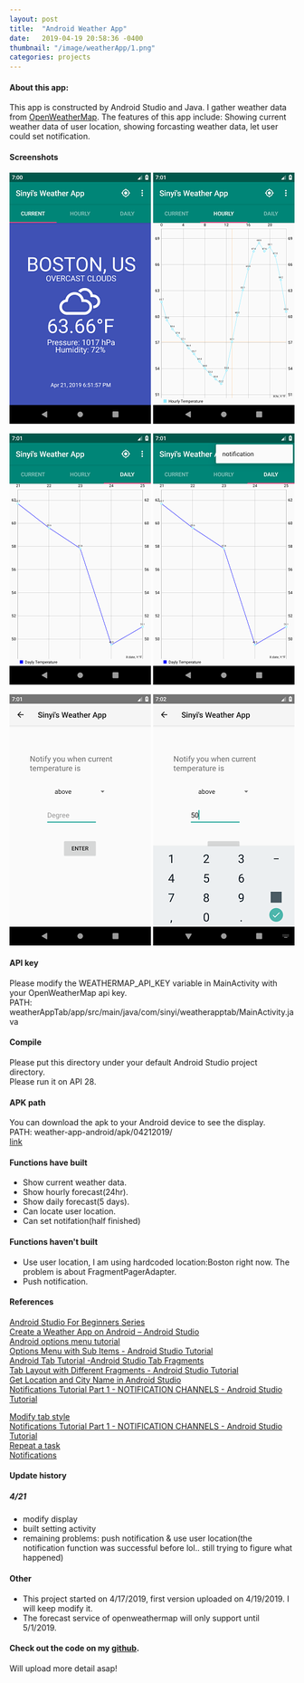 ```yaml
---
layout: post
title:  "Android Weather App"
date:   2019-04-19 20:58:36 -0400
thumbnail: "/image/weatherApp/1.png"
categories: projects
---
```



#### About this app:
This app is constructed by Android Studio and Java. I gather weather data from [OpenWeatherMap](https://openweathermap.org/). The features of this app include: Showing current weather data of user location, showing forcasting weather data, let user could set notification.
 
#### Screenshots
![](/image/weatherApp/1.png) ![](/image/weatherApp/2.png)  

![](/image/weatherApp/3.png) ![](/image/weatherApp/4.png)  

![](/image/weatherApp/5.png) ![](/image/weatherApp/6.png)   


#### API key
Please modify the WEATHERMAP_API_KEY variable in MainActivity with your OpenWeatherMap api key.    
PATH: weatherAppTab/app/src/main/java/com/sinyi/weatherapptab/MainActivity.java  

#### Compile
Please put this directory under your default Android Studio project directory.  
Please run it on API 28.

#### APK path
You can download the apk to your Android device to see the display.   
PATH: weather-app-android/apk/04212019/  
[link](https://github.com/Sinyii/weather-app-android/tree/master/apk/04212019)

#### Functions have built
- Show current weather data.
- Show hourly forecast(24hr).
- Show daily forecast(5 days).
- Can locate user location.
- Can set notifation(half finished)

#### Functions haven't built
- Use user location, I am using hardcoded location:Boston right now. The problem is about FragmentPagerAdapter.
- Push notification.


#### References
[Android Studio For Beginners Series](https://www.youtube.com/watch?v=dFlPARW5IX8&list=PLp9HFLVct_ZvMa7IVdQyUUyh8t2re9apm)  
[Create a Weather App on Android – Android Studio](https://youtu.be/w1g9AaDltUM)  
[Android options menu tutorial](https://youtu.be/EZ-sNN7UWFU)  
[Options Menu with Sub Items - Android Studio Tutorial](https://youtu.be/oh4YOj9VkVE)  
[Android Tab Tutorial -Android Studio Tab Fragments](https://youtu.be/bNpWGI_hGGg)  
[Tab Layout with Different Fragments - Android Studio Tutorial](https://youtu.be/h4HwU_ENXYM)  
[Get Location and City Name in Android Studio](https://youtu.be/rKnzzrdhb9g)  
[Notifications Tutorial Part 1 - NOTIFICATION CHANNELS - Android Studio Tutorial](https://youtu.be/tTbd1Mfi-Sk)  

[Modify tab style](https://materialdoc.com/components/tabs/)  
[Notifications Tutorial Part 1 - NOTIFICATION CHANNELS - Android Studio Tutorial](https://www.youtube.com/watch?v=tTbd1Mfi-Sk)  
[Repeat a task](https://stackoverflow.com/questions/6242268/repeat-a-task-with-a-time-delay)  
[Notifications](https://codinginflow.com/tutorials/android/notifications-notification-channels/part-1-notification-channels)   


####  Update history
##### 4/21
- modify display
- built setting activity
- remaining problems: push notification & use user location(the notification function was successful before lol.. still trying to figure what happened)

#### Other
- This project started on 4/17/2019, first version uploaded on 4/19/2019.
I will keep modify it.
- The forecast service of openweathermap will only support until 5/1/2019.

#### Check out the code on my [github](https://github.com/Sinyii/weather-app-android).

Will upload more detail asap!